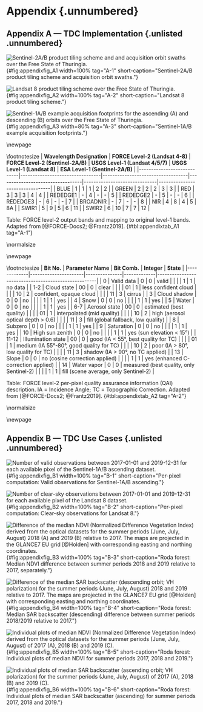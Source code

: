 # Appendix {.unnumbered}

## **Appendix A — TDC Implementation** {.unlisted .unnumbered}

![Sentinel-2A/B product tiling scheme and and acquisition orbit swaths over the Free State of Thuringia.](source/figures/10_appendix_1__tiling_s2.png){#fig:appendixfig_A1 width=100% tag="A-1" short-caption="Sentinel-2A/B product tiling scheme and acquisition orbit swaths."}

![Landsat 8 product tiling scheme over the Free State of Thuringia.](source/figures/10_appendix_2__tiling_l8.png){#fig:appendixfig_A2 width=100% tag="A-2" short-caption="Landsat 8 product tiling scheme."}

![Sentinel-1A/B example acquisition footprints for the ascending (A) and descending (B) orbits over the Free State of Thuringia.](source/figures/10_appendix_3__sar_footprints.png){#fig:appendixfig_A3 width=80% tag="A-3" short-caption="Sentinel-1A/B example acquisition footprints."}


\newpage

\footnotesize
| **Wavelength Designation** | **FORCE Level-2 (Landsat 4-8)** | **FORCE Level-2 (Sentinel-2A/B)** | **USGS Level-1 (Landsat 4/5/7)** | **USGS Level-1 (Landsat 8)** | **ESA Level-1 (Sentinel-2A/B)** |
|----------------------------|---------------------------------|-----------------------------------|----------------------------------|------------------------------|---------------------------------|
| BLUE                       | 1                               | 1                                 | 1                                | 2                            | 2                               |
| GREEN                      | 2                               | 2                                 | 2                                | 3                            | 3                               |
| RED                        | 3                               | 3                                 | 3                                | 4                            | 4                               |
| REDEDGE1                   | -                               | 4                                 | -                                | -                            | 5                               |
| REDEDGE2                   | -                               | 5                                 | -                                | -                            | 6                               |
| REDEDGE3                   | -                               | 6                                 | -                                | -                            | 7                               |
| BROADNIR                   | -                               | 7                                 | -                                | -                            | 8                               |
| NIR                        | 4                               | 8                                 | 4                                | 5                            | 8A                              |
| SWIR1                      | 5                               | 9                                 | 5                                | 6                            | 11                              |
| SWIR2                      | 6                               | 10                                | 7                                | 7                            | 12                              |

Table: FORCE level-2 output bands and mapping to original level-1 bands. Adapted from [@FORCE-Docs2; @Frantz2019]. {#tbl:appendixtab_A1 tag="A-1"}

\normalsize


\newpage

\footnotesize
| **Bit No.** | **Parameter Name**   | **Bit Comb.** | **Integer** | **State**                                           |
|-------------|----------------------|---------------|-------------|-----------------------------------------------------|
| 0           | Valid data           | 0             | 0           | valid                                               |
|             |                      | 1             | 1           | no data                                             |
| 1-2         | Cloud state          | 00            | 0           | clear                                               |
|             |                      | 01            | 1           | less confident cloud                                |
|             |                      | 10            | 2           | confident, opaque cloud                             |
|             |                      | 11            | 3           | cirrus                                              |
| 3           | Cloud shadow         | 0             | 0           | no                                                  |
|             |                      | 1             | 1           | yes                                                 |
| 4           | Snow                 | 0             | 0           | no                                                  |
|             |                      | 1             | 1           | yes                                                 |
| 5           | Water                | 0             | 0           | no                                                  |
|             |                      | 1             | 1           | yes                                                 |
| 6-7         | Aerosol state        | 00            | 0           | estimated (best quality)                            |
|             |                      | 01            | 1           | interpolated (mid quality)                          |
|             |                      | 10            | 2           | high (aerosol optical depth > 0.6)                  |
|             |                      | 11            | 3           | fill (global fallback, low quality)                 |
| 8           | Subzero              | 0             | 0           | no                                                  |
|             |                      | 1             | 1           | yes                                                 |
| 9           | Saturation           | 0             | 0           | no                                                  |
|             |                      | 1             | 1           | yes                                                 |
| 10          | High sun zenith      | 0             | 0           | no                                                  |
|             |                      | 1             | 1           | yes (sun elevation < 15°)                           |
| 11-12       | Illumination state   | 00            | 0           | good (IA < 55°, best quality for TC)                |
|             |                      | 01            | 1           | medium (IA 55°-80°, good quality for TC)            |
|             |                      | 10            | 2           | poor (IA > 80°, low quality for TC)                 |
|             |                      | 11            | 3           | shadow (IA > 90°, no TC applied)                    |
| 13          | Slope                | 0             | 0           | no (cosine correction applied)                      |
|             |                      | 1             | 1           | yes (enhanced C-correction applied)                 |
| 14          | Water vapor          | 0             | 0           | measured (best quality, only Sentinel-2)            |
|             |                      | 1             | 1           | fill (scene average, only Sentinel-2)               |

Table: FORCE level-2 per-pixel quality assurance information (QAI) description. IA = Incidence Angle; TC = Topographic Correction. Adapted from [@FORCE-Docs2; @Frantz2019]. {#tbl:appendixtab_A2 tag="A-2"}

\normalsize

\newpage
## **Appendix B — TDC Use Cases** {.unlisted .unnumbered}

![Number of valid observations between 2017-01-01 and 2019-12-31 for each available pixel of the Sentinel-1A/B ascending dataset.](source/figures/10_appendix_4__obs_s1_asc.png){#fig:appendixfig_B1 width=100% tag="B-1" short-caption="Per-pixel computation: Valid observations for Sentinel-1A/B ascending."}

![Number of clear-sky observations between 2017-01-01 and 2019-12-31 for each available pixel of the Landsat 8 dataset.](source/figures/10_appendix_5__obs_l8.png){#fig:appendixfig_B2 width=100% tag="B-2" short-caption="Per-pixel computation: Clear-sky observations for Landsat 8."}


![Difference of the median NDVI (Normalized Difference Vegetation Index) derived from the optical datasets for the summer periods (June, July, August) 2018 (A) and 2019 (B) relative to 2017. The maps are projected in the GLANCE7 EU grid [@Holden] with corresponding easting and northing coordinates.](source/figures/10_appendix_6__roda_ndvi_diff.png){#fig:appendixfig_B3 width=100% tag="B-3" short-caption="Roda forest: Median NDVI difference between summer periods 2018 and 2019 relative to 2017, separately."}

![Difference of the median SAR backscatter (descending orbit; VH polarization) for the summer periods (June, July, August) 2018 and 2019 relative to 2017. The maps are projected in the GLANCE7 EU grid [@Holden] with corresponding easting and northing coordinates.](source/figures/10_appendix_7__roda_vh_diff.png){#fig:appendixfig_B4 width=100% tag="B-4" short-caption="Roda forest: Median SAR backscatter (descending) difference between summer periods 2018/2019 relative to 2017."}

![Individual plots of median NDVI (Normalized Difference Vegetation Index) derived from the optical datasets for the summer periods (June, July, August) of 2017 (A), 2018 (B) and 2019 (C).](source/figures/10_appendix_8__roda_ndvi.png){#fig:appendixfig_B5 width=100% tag="B-5" short-caption="Roda forest: Individual plots of median NDVI for summer periods 2017, 2018 and 2019."}


![Individual plots of median SAR backscatter (ascending orbit; VH polarization) for the summer periods (June, July, August) of 2017 (A), 2018 (B) and 2019 (C).](source/figures/10_appendix_9__roda_vh.png){#fig:appendixfig_B6 width=100% tag="B-6" short-caption="Roda forest: Individual plots of median SAR backscatter (ascending) for summer periods 2017, 2018 and 2019."}
